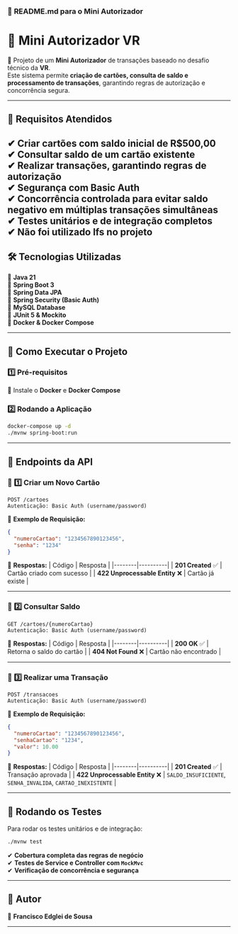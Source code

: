 ### 📌 **README.md para o Mini Autorizador**

# 🏦 Mini Autorizador VR

🚀 Projeto de um **Mini Autorizador** de transações baseado no desafio técnico da **VR**.  
Este sistema permite **criação de cartões, consulta de saldo e processamento de transações**, garantindo regras de autorização e concorrência segura.

---

## 📜 **Requisitos Atendidos**
✔ **Criar cartões** com saldo inicial de **R$500,00**  
✔ **Consultar saldo** de um cartão existente  
✔ **Realizar transações**, garantindo regras de autorização  
✔ **Segurança** com **Basic Auth**  
✔ **Concorrência controlada** para evitar saldo negativo em múltiplas transações simultâneas  
✔ **Testes unitários e de integração completos**  
✔ **Não foi utilizado Ifs no projeto**  
---

## 🛠 **Tecnologias Utilizadas**
🔹 **Java 21**  
🔹 **Spring Boot 3**  
🔹 **Spring Data JPA**  
🔹 **Spring Security (Basic Auth)**  
🔹 **MySQL Database**  
🔹 **JUnit 5 & Mockito**  
🔹 **Docker & Docker Compose**  

---

## 🚀 **Como Executar o Projeto**
### 1️⃣ **Pré-requisitos**
🔹 Instale o **Docker** e **Docker Compose**  

### 2️⃣ **Rodando a Aplicação**
```sh
docker-compose up -d
./mvnw spring-boot:run
```

---

## 🎯 **Endpoints da API**
### 📌 **1️⃣ Criar um Novo Cartão**
```
POST /cartoes
Autenticação: Basic Auth (username/password)
```
🔹 **Exemplo de Requisição:**
```json
{
  "numeroCartao": "1234567890123456",
  "senha": "1234"
}
```
🔹 **Respostas:**
| Código | Resposta |
|--------|----------|
| **201 Created** ✅ | Cartão criado com sucesso |
| **422 Unprocessable Entity** ❌ | Cartão já existe |

---

### 📌 **2️⃣ Consultar Saldo**
```
GET /cartoes/{numeroCartao}
Autenticação: Basic Auth (username/password)
```
🔹 **Respostas:**
| Código | Resposta |
|--------|----------|
| **200 OK** ✅ | Retorna o saldo do cartão |
| **404 Not Found** ❌ | Cartão não encontrado |

---

### 📌 **3️⃣ Realizar uma Transação**
```
POST /transacoes
Autenticação: Basic Auth (username/password)
```
🔹 **Exemplo de Requisição:**
```json
{
  "numeroCartao": "1234567890123456",
  "senhaCartao": "1234",
  "valor": 10.00
}
```
🔹 **Respostas:**
| Código | Resposta |
|--------|----------|
| **201 Created** ✅ | Transação aprovada |
| **422 Unprocessable Entity** ❌ | `SALDO_INSUFICIENTE`, `SENHA_INVALIDA`, `CARTAO_INEXISTENTE` |

---

## 🧪 **Rodando os Testes**
Para rodar os testes unitários e de integração:
```sh
./mvnw test
```
✔ **Cobertura completa das regras de negócio**  
✔ **Testes de Service e Controller com `MockMvc`**  
✔ **Verificação de concorrência e segurança**

---

## 📌 **Autor**
👤 **Francisco Edglei de Sousa**

---